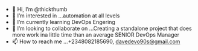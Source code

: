 - 👋 Hi, I’m @thickthumb
- 👀 I’m interested in ...automation at all levels
- 🌱 I’m currently learning DevOps Engering
- 💞️ I’m looking to collaborate on ...Creating a standalone project that does more work ina little time than an average SENIOR DevOps Manager
- 📫 How to reach me ...+2348082185690, davedevo90s@gmail.com

<!---
thickthumb/thickthumb is a ✨ special ✨ repository because its `README.md` (this file) appears on your GitHub profile.
You can click the Preview link to take a look at your changes.
--->
